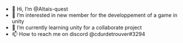 - 👋 Hi, I’m @Altais-quest
- 👀 I’m interested in new member for the developpement of a game in unity
- 🌱 I’m currently learning unity for a collaborate project
- 📫 How to reach me on discord @cdurdetrouver#3294

<!---
gabricohe54/gabricohe54 is a ✨ special ✨ repository because its `README.md` (this file) appears on your GitHub profile.
You can click the Preview link to take a look at your changes.
--->
